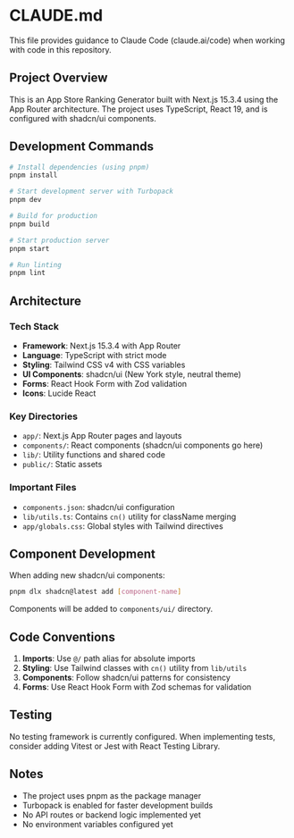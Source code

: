 # CLAUDE.md

This file provides guidance to Claude Code (claude.ai/code) when working with code in this repository.

## Project Overview

This is an App Store Ranking Generator built with Next.js 15.3.4 using the App Router architecture. The project uses TypeScript, React 19, and is configured with shadcn/ui components.

## Development Commands

```bash
# Install dependencies (using pnpm)
pnpm install

# Start development server with Turbopack
pnpm dev

# Build for production
pnpm build

# Start production server
pnpm start

# Run linting
pnpm lint
```

## Architecture

### Tech Stack
- **Framework**: Next.js 15.3.4 with App Router
- **Language**: TypeScript with strict mode
- **Styling**: Tailwind CSS v4 with CSS variables
- **UI Components**: shadcn/ui (New York style, neutral theme)
- **Forms**: React Hook Form with Zod validation
- **Icons**: Lucide React

### Key Directories
- `app/`: Next.js App Router pages and layouts
- `components/`: React components (shadcn/ui components go here)
- `lib/`: Utility functions and shared code
- `public/`: Static assets

### Important Files
- `components.json`: shadcn/ui configuration
- `lib/utils.ts`: Contains `cn()` utility for className merging
- `app/globals.css`: Global styles with Tailwind directives

## Component Development

When adding new shadcn/ui components:
```bash
pnpm dlx shadcn@latest add [component-name]
```

Components will be added to `components/ui/` directory.

## Code Conventions

1. **Imports**: Use `@/` path alias for absolute imports
2. **Styling**: Use Tailwind classes with `cn()` utility from `lib/utils`
3. **Components**: Follow shadcn/ui patterns for consistency
4. **Forms**: Use React Hook Form with Zod schemas for validation

## Testing

No testing framework is currently configured. When implementing tests, consider adding Vitest or Jest with React Testing Library.

## Notes

- The project uses pnpm as the package manager
- Turbopack is enabled for faster development builds
- No API routes or backend logic implemented yet
- No environment variables configured yet
